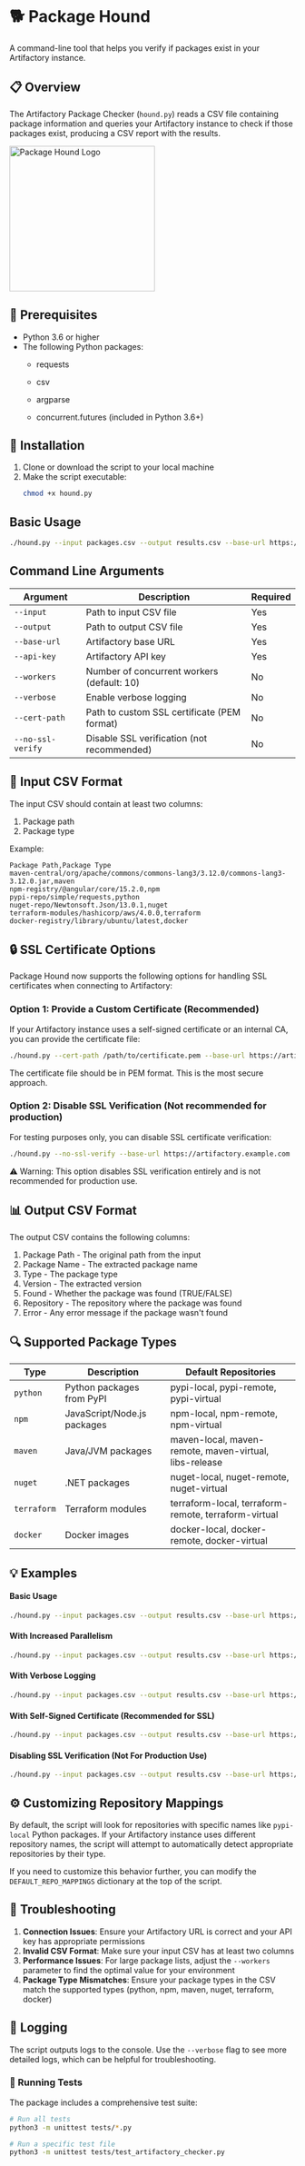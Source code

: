 # 🐕 Package Hound
A command-line tool that helps you verify if packages exist in your Artifactory instance.

## 📋 Overview

The Artifactory Package Checker (`hound.py`) reads a CSV file containing package information and queries your Artifactory instance to check if those packages exist, producing a CSV report with the results.

<img src="https://github.com/user-attachments/assets/ea515ff8-7152-4f90-baa3-128589e4d7b1" alt="Package Hound Logo" width="256" height="256">

## 🔧 Prerequisites

- Python 3.6 or higher
- The following Python packages:
  - requests
  - csv

  - argparse
  - concurrent.futures (included in Python 3.6+)

## 🚀 Installation

1. Clone or download the script to your local machine
2. Make the script executable:
   ```bash
   chmod +x hound.py
   ```

## Basic Usage

```bash
./hound.py --input packages.csv --output results.csv --base-url https://your-artifactory-instance.com/artifactory --api-key YOUR_ARTIFACTORY_API_KEY
```

## Command Line Arguments

| Argument | Description | Required |
|----------|-------------|----------|
| `--input` | Path to input CSV file | Yes |
| `--output` | Path to output CSV file | Yes |
| `--base-url` | Artifactory base URL | Yes |
| `--api-key` | Artifactory API key | Yes |
| `--workers` | Number of concurrent workers (default: 10) | No |
| `--verbose` | Enable verbose logging | No |
| `--cert-path` | Path to custom SSL certificate (PEM format) | No |
| `--no-ssl-verify` | Disable SSL verification (not recommended) | No |

## 📄 Input CSV Format

The input CSV should contain at least two columns:
1. Package path
2. Package type

Example:
```csv
Package Path,Package Type
maven-central/org/apache/commons/commons-lang3/3.12.0/commons-lang3-3.12.0.jar,maven
npm-registry/@angular/core/15.2.0,npm
pypi-repo/simple/requests,python
nuget-repo/Newtonsoft.Json/13.0.1,nuget
terraform-modules/hashicorp/aws/4.0.0,terraform
docker-registry/library/ubuntu/latest,docker
```

## 🔒 SSL Certificate Options

Package Hound now supports the following options for handling SSL certificates when connecting to Artifactory:

### Option 1: Provide a Custom Certificate (Recommended)

If your Artifactory instance uses a self-signed certificate or an internal CA, you can provide the certificate file:

```bash
./hound.py --cert-path /path/to/certificate.pem --base-url https://artifactory.example.com ...
```
The certificate file should be in PEM format. This is the most secure approach.

### Option 2: Disable SSL Verification (Not recommended for production)

For testing purposes only, you can disable SSL certificate verification:
```bash
./hound.py --no-ssl-verify --base-url https://artifactory.example.com ...
```
⚠️ Warning: This option disables SSL verification entirely and is not recommended for production use.

## 📊 Output CSV Format

The output CSV contains the following columns:
1. Package Path - The original path from the input
2. Package Name - The extracted package name
3. Type - The package type
4. Version - The extracted version
5. Found - Whether the package was found (TRUE/FALSE)
6. Repository - The repository where the package was found
7. Error - Any error message if the package wasn't found

## 🔍 Supported Package Types

| Type | Description | Default Repositories |
|------|-------------|---------------------|
| `python` | Python packages from PyPI | pypi-local, pypi-remote, pypi-virtual |
| `npm` | JavaScript/Node.js packages | npm-local, npm-remote, npm-virtual |
| `maven` | Java/JVM packages | maven-local, maven-remote, maven-virtual, libs-release |
| `nuget` | .NET packages | nuget-local, nuget-remote, nuget-virtual |
| `terraform` | Terraform modules | terraform-local, terraform-remote, terraform-virtual |
| `docker` | Docker images | docker-local, docker-remote, docker-virtual |

## 💡 Examples

#### Basic Usage

```bash
./hound.py --input packages.csv --output results.csv --base-url https://artifactory.example.com/artifactory --api-key AKC123456789ABCDEF
```

#### With Increased Parallelism

```bash
./hound.py --input packages.csv --output results.csv --base-url https://artifactory.example.com/artifactory --api-key AKC123456789ABCDEF --workers 20
```

#### With Verbose Logging

```bash
./hound.py --input packages.csv --output results.csv --base-url https://artifactory.example.com/artifactory --api-key AKC123456789ABCDEF --verbose
```

#### With Self-Signed Certificate (Recommended for SSL)
```bash
./hound.py --input packages.csv --output results.csv --base-url https://artifactory.example.com/artifactory --api-key AKC123456789ABCDEF --cert-path /path/to/certificate.pem
```

#### Disabling SSL Verification (Not For Production Use)
```bash
./hound.py --input packages.csv --output results.csv --base-url https://artifactory.example.com/artifactory --api-key AKC123456789ABCDEF --no-ssl-verify
```

## ⚙️ Customizing Repository Mappings

By default, the script will look for repositories with specific names like `pypi-local` Python packages. If your Artifactory instance uses different repository names, the script will attempt to automatically detect appropriate repositories by their type.

If you need to customize this behavior further, you can modify the `DEFAULT_REPO_MAPPINGS` dictionary at the top of the script.

## 🔧 Troubleshooting

1. **Connection Issues**: Ensure your Artifactory URL is correct and your API key has appropriate permissions
2. **Invalid CSV Format**: Make sure your input CSV has at least two columns
3. **Performance Issues**: For large package lists, adjust the `--workers` parameter to find the optimal value for your environment
4. **Package Type Mismatches**: Ensure your package types in the CSV match the supported types (python, npm, maven, nuget, terraform, docker)

## 📝 Logging

The script outputs logs to the console. Use the `--verbose` flag to see more detailed logs, which can be helpful for troubleshooting.

### 🧪 Running Tests

The package includes a comprehensive test suite:
```bash
# Run all tests
python3 -m unittest tests/*.py

# Run a specific test file
python3 -m unittest tests/test_artifactory_checker.py
```
